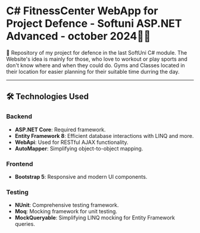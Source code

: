 # C# FitnessCenter WebApp for Project Defence - Softuni ASP.NET Advanced - october 2024🏋️‍♂️
💫 Repository of my project for defence in the last SoftUni C# module. The Website's idea is mainly for those, who love to workout or play sports and don't know where and when they could do. Gyms and Classes located in their location for easier planning for their suitable time durring the day.

---

## 🛠️ Technologies Used

### Backend
- **ASP.NET Core**: Required framework.
- **Entity Framework 8**: Efficient database interactions with LINQ and more.
- **WebApi**: Used for RESTful AJAX functionality.
- **AutoMapper**: Simplifying object-to-object mapping.

### Frontend
- **Bootstrap 5**: Responsive and modern UI components.

### Testing
- **NUnit**: Comprehensive testing framework.
- **Moq**: Mocking framework for unit testing.
- **MockQueryable**: Simplifying LINQ mocking for Entity Framework queries.
